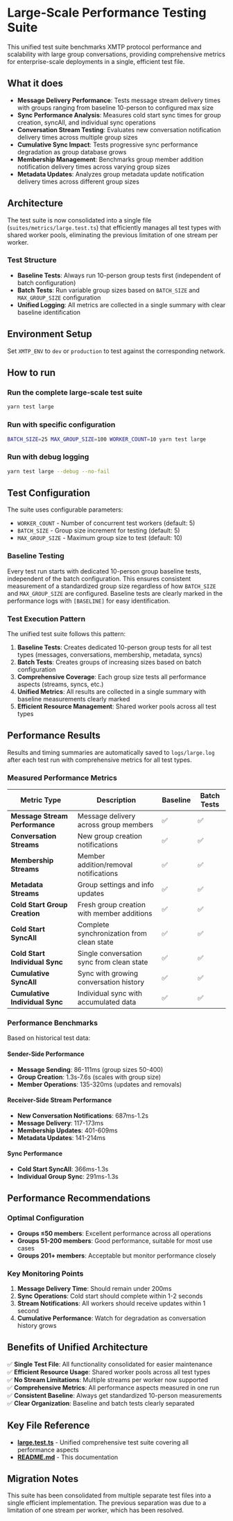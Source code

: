 # Large-Scale Performance Testing Suite

This unified test suite benchmarks XMTP protocol performance and scalability with large group conversations, providing comprehensive metrics for enterprise-scale deployments in a single, efficient test file.

## What it does

- **Message Delivery Performance**: Tests message stream delivery times with groups ranging from baseline 10-person to configured max size
- **Sync Performance Analysis**: Measures cold start sync times for group creation, syncAll, and individual sync operations
- **Conversation Stream Testing**: Evaluates new conversation notification delivery times across multiple group sizes
- **Cumulative Sync Impact**: Tests progressive sync performance degradation as group database grows
- **Membership Management**: Benchmarks group member addition notification delivery times across varying group sizes
- **Metadata Updates**: Analyzes group metadata update notification delivery times across different group sizes

## Architecture

The test suite is now consolidated into a single file (`suites/metrics/large.test.ts`) that efficiently manages all test types with shared worker pools, eliminating the previous limitation of one stream per worker.

### Test Structure

- **Baseline Tests**: Always run 10-person group tests first (independent of batch configuration)
- **Batch Tests**: Run variable group sizes based on `BATCH_SIZE` and `MAX_GROUP_SIZE` configuration
- **Unified Logging**: All metrics are collected in a single summary with clear baseline identification

## Environment Setup

Set `XMTP_ENV` to `dev` or `production` to test against the corresponding network.

## How to run

### Run the complete large-scale test suite

```bash
yarn test large
```

### Run with specific configuration

```bash
BATCH_SIZE=25 MAX_GROUP_SIZE=100 WORKER_COUNT=10 yarn test large
```

### Run with debug logging

```bash
yarn test large --debug --no-fail
```

## Test Configuration

The suite uses configurable parameters:

- `WORKER_COUNT` - Number of concurrent test workers (default: 5)
- `BATCH_SIZE` - Group size increment for testing (default: 5)
- `MAX_GROUP_SIZE` - Maximum group size to test (default: 10)

### Baseline Testing

Every test run starts with dedicated 10-person group baseline tests, independent of the batch configuration. This ensures consistent measurement of a standardized group size regardless of how `BATCH_SIZE` and `MAX_GROUP_SIZE` are configured. Baseline tests are clearly marked in the performance logs with `[BASELINE]` for easy identification.

### Test Execution Pattern

The unified test suite follows this pattern:

1. **Baseline Tests**: Creates dedicated 10-person group tests for all test types (messages, conversations, membership, metadata, syncs)
2. **Batch Tests**: Creates groups of increasing sizes based on batch configuration
3. **Comprehensive Coverage**: Each group size tests all performance aspects (streams, syncs, etc.)
4. **Unified Metrics**: All results are collected in a single summary with baseline measurements clearly marked
5. **Efficient Resource Management**: Shared worker pools across all test types

## Performance Results

Results and timing summaries are automatically saved to `logs/large.log` after each test run with comprehensive metrics for all test types.

### Measured Performance Metrics

| Metric Type                    | Description                                | Baseline | Batch Tests |
| ------------------------------ | ------------------------------------------ | -------- | ----------- |
| **Message Stream Performance** | Message delivery across group members      | ✅       | ✅          |
| **Conversation Streams**       | New group creation notifications           | ✅       | ✅          |
| **Membership Streams**         | Member addition/removal notifications      | ✅       | ✅          |
| **Metadata Streams**           | Group settings and info updates            | ✅       | ✅          |
| **Cold Start Group Creation**  | Fresh group creation with member additions | ✅       | ✅          |
| **Cold Start SyncAll**         | Complete synchronization from clean state  | ✅       | ✅          |
| **Cold Start Individual Sync** | Single conversation sync from clean state  | ✅       | ✅          |
| **Cumulative SyncAll**         | Sync with growing conversation history     | ✅       | ✅          |
| **Cumulative Individual Sync** | Individual sync with accumulated data      | ✅       | ✅          |

### Performance Benchmarks

Based on historical test data:

#### Sender-Side Performance

- **Message Sending**: 86-111ms (group sizes 50-400)
- **Group Creation**: 1.3s-7.6s (scales with group size)
- **Member Operations**: 135-320ms (updates and removals)

#### Receiver-Side Stream Performance

- **New Conversation Notifications**: 687ms-1.2s
- **Message Delivery**: 117-173ms
- **Membership Updates**: 401-609ms
- **Metadata Updates**: 141-214ms

#### Sync Performance

- **Cold Start SyncAll**: 366ms-1.3s
- **Individual Group Sync**: 291ms-1.3s

## Performance Recommendations

### Optimal Configuration

- **Groups ≤50 members**: Excellent performance across all operations
- **Groups 51-200 members**: Good performance, suitable for most use cases
- **Groups 201+ members**: Acceptable but monitor performance closely

### Key Monitoring Points

1. **Message Delivery Time**: Should remain under 200ms
2. **Sync Operations**: Cold start should complete within 1-2 seconds
3. **Stream Notifications**: All workers should receive updates within 1 second
4. **Cumulative Performance**: Watch for degradation as conversation history grows

## Benefits of Unified Architecture

✅ **Single Test File**: All functionality consolidated for easier maintenance  
✅ **Efficient Resource Usage**: Shared worker pools across all test types  
✅ **No Stream Limitations**: Multiple streams per worker now supported  
✅ **Comprehensive Metrics**: All performance aspects measured in one run  
✅ **Consistent Baseline**: Always get standardized 10-person measurements  
✅ **Clear Organization**: Baseline and batch tests clearly separated

## Key File Reference

- **[large.test.ts](../large.test.ts)** - Unified comprehensive test suite covering all performance aspects
- **[README.md](./README.md)** - This documentation

## Migration Notes

This suite has been consolidated from multiple separate test files into a single efficient implementation. The previous separation was due to a limitation of one stream per worker, which has been resolved.
